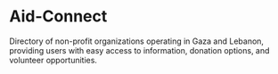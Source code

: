# Aid-Connect
Directory of non-profit organizations operating in Gaza and Lebanon, providing users with easy access to information, donation options, and volunteer opportunities.
